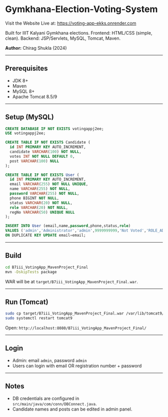 # Gymkhana-Election-Voting-System

Visit the Website Live at: https://voting-app-ekks.onrender.com

Built for IIIT Kalyani Gymkhana elections. Frontend: HTML/CSS (simple, clean). Backend: JSP/Servlets, MySQL, Tomcat, Maven.

**Author:** Chirag Shukla (2024)

---

## Prerequisites

- JDK 8+
- Maven
- MySQL 8+
- Apache Tomcat 8.5/9

---

## Setup (MySQL)

```sql
CREATE DATABASE IF NOT EXISTS votingappj2ee;
USE votingappj2ee;

CREATE TABLE IF NOT EXISTS Candidate (
  id INT PRIMARY KEY AUTO_INCREMENT,
  candidate VARCHAR(100) NOT NULL,
  votes INT NOT NULL DEFAULT 0,
  post VARCHAR(100) NULL
);

CREATE TABLE IF NOT EXISTS User (
  id INT PRIMARY KEY AUTO_INCREMENT,
  email VARCHAR(255) NOT NULL UNIQUE,
  name VARCHAR(255) NOT NULL,
  password VARCHAR(255) NOT NULL,
  phone BIGINT NOT NULL,
  status VARCHAR(20) NOT NULL,
  role VARCHAR(20) NOT NULL,
  regNo VARCHAR(50) UNIQUE NULL
);

INSERT INTO User (email,name,password,phone,status,role)
VALUES ('admin','Administrator','admin',9999999999,'Not Voted','ROLE_ADMIN')
ON DUPLICATE KEY UPDATE email=email;
```

---

## Build

```bash
cd B7iii_VotingApp_MavenProject_Final
mvn -DskipTests package
```

WAR will be at `target/B7iii_VotingApp_MavenProject_Final.war`.

---

## Run (Tomcat)

```bash
sudo cp target/B7iii_VotingApp_MavenProject_Final.war /var/lib/tomcat9/webapps/
sudo systemctl restart tomcat9
```

Open: `http://localhost:8080/B7iii_VotingApp_MavenProject_Final/`

---

## Login

- Admin: email `admin`, password `admin`
- Users can login with email OR registration number + password

---

## Notes

- DB credentials are configured in `src/main/java/com/conn/DBConnect.java`.
- Candidate names and posts can be edited in admin panel.
